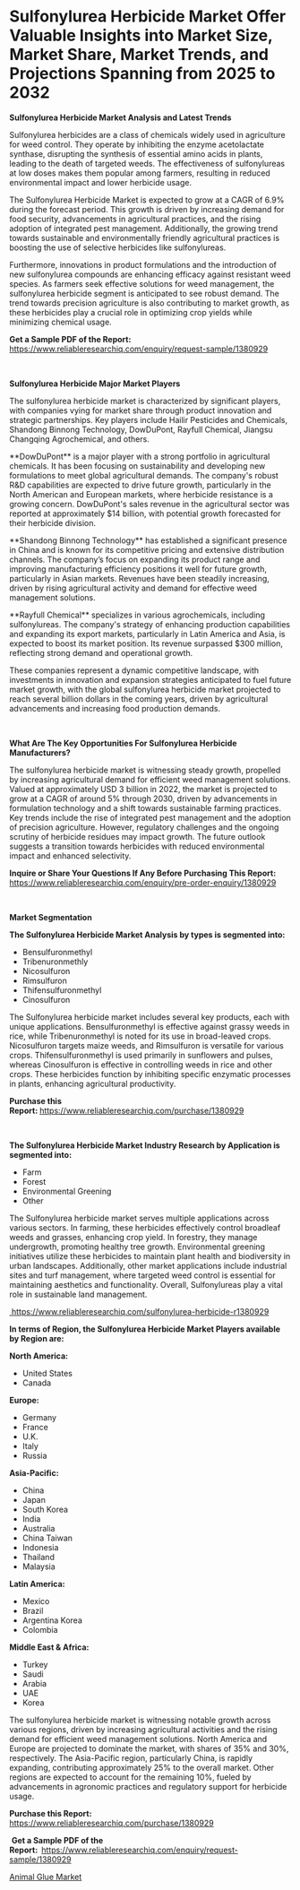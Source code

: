 <p><h1>Sulfonylurea Herbicide Market Offer Valuable Insights into Market Size, Market Share, Market Trends, and Projections Spanning from 2025 to 2032</h1></p><p><strong>Sulfonylurea Herbicide Market Analysis and Latest Trends</strong></p>
<p><p>Sulfonylurea herbicides are a class of chemicals widely used in agriculture for weed control. They operate by inhibiting the enzyme acetolactate synthase, disrupting the synthesis of essential amino acids in plants, leading to the death of targeted weeds. The effectiveness of sulfonylureas at low doses makes them popular among farmers, resulting in reduced environmental impact and lower herbicide usage.</p><p>The Sulfonylurea Herbicide Market is expected to grow at a CAGR of 6.9% during the forecast period. This growth is driven by increasing demand for food security, advancements in agricultural practices, and the rising adoption of integrated pest management. Additionally, the growing trend towards sustainable and environmentally friendly agricultural practices is boosting the use of selective herbicides like sulfonylureas.</p><p>Furthermore, innovations in product formulations and the introduction of new sulfonylurea compounds are enhancing efficacy against resistant weed species. As farmers seek effective solutions for weed management, the sulfonylurea herbicide segment is anticipated to see robust demand. The trend towards precision agriculture is also contributing to market growth, as these herbicides play a crucial role in optimizing crop yields while minimizing chemical usage.</p></p>
<p><strong>Get a Sample PDF of the Report:&nbsp;</strong> <a href="https://www.reliableresearchiq.com/enquiry/request-sample/1380929?utm_campaign=2234&utm_medium=2&utm_source=Github&utm_content=ia&utm_term=30012025&utm_id=sulfonylurea-herbicide">https://www.reliableresearchiq.com/enquiry/request-sample/1380929</a></p>
<p>&nbsp;</p>
<p><strong>Sulfonylurea Herbicide Major Market Players</strong></p>
<p><p>The sulfonylurea herbicide market is characterized by significant players, with companies vying for market share through product innovation and strategic partnerships. Key players include Hailir Pesticides and Chemicals, Shandong Binnong Technology, DowDuPont, Rayfull Chemical, Jiangsu Changqing Agrochemical, and others.</p><p>**DowDuPont** is a major player with a strong portfolio in agricultural chemicals. It has been focusing on sustainability and developing new formulations to meet global agricultural demands. The company's robust R&D capabilities are expected to drive future growth, particularly in the North American and European markets, where herbicide resistance is a growing concern. DowDuPont's sales revenue in the agricultural sector was reported at approximately $14 billion, with potential growth forecasted for their herbicide division.</p><p>**Shandong Binnong Technology** has established a significant presence in China and is known for its competitive pricing and extensive distribution channels. The company’s focus on expanding its product range and improving manufacturing efficiency positions it well for future growth, particularly in Asian markets. Revenues have been steadily increasing, driven by rising agricultural activity and demand for effective weed management solutions.</p><p>**Rayfull Chemical** specializes in various agrochemicals, including sulfonylureas. The company's strategy of enhancing production capabilities and expanding its export markets, particularly in Latin America and Asia, is expected to boost its market position. Its revenue surpassed $300 million, reflecting strong demand and operational growth.</p><p>These companies represent a dynamic competitive landscape, with investments in innovation and expansion strategies anticipated to fuel future market growth, with the global sulfonylurea herbicide market projected to reach several billion dollars in the coming years, driven by agricultural advancements and increasing food production demands.</p></p>
<p>&nbsp;</p>
<p><strong>What Are The Key Opportunities For Sulfonylurea Herbicide Manufacturers?</strong></p>
<p><p>The sulfonylurea herbicide market is witnessing steady growth, propelled by increasing agricultural demand for efficient weed management solutions. Valued at approximately USD 3 billion in 2022, the market is projected to grow at a CAGR of around 5% through 2030, driven by advancements in formulation technology and a shift towards sustainable farming practices. Key trends include the rise of integrated pest management and the adoption of precision agriculture. However, regulatory challenges and the ongoing scrutiny of herbicide residues may impact growth. The future outlook suggests a transition towards herbicides with reduced environmental impact and enhanced selectivity.</p></p>
<p><strong>Inquire or Share Your Questions If Any Before Purchasing This Report:</strong> <a href="https://www.reliableresearchiq.com/enquiry/pre-order-enquiry/1380929?utm_campaign=2234&utm_medium=2&utm_source=Github&utm_content=ia&utm_term=30012025&utm_id=sulfonylurea-herbicide">https://www.reliableresearchiq.com/enquiry/pre-order-enquiry/1380929</a></p>
<p>&nbsp;</p>
<p><strong>Market Segmentation</strong></p>
<p><strong>The Sulfonylurea Herbicide Market Analysis by types is segmented into:</strong></p>
<p><ul><li>Bensulfuronmethyl</li><li>Tribenuronmethly</li><li>Nicosulfuron</li><li>Rimsulfuron</li><li>Thifensulfuronmethyl</li><li>Cinosulfuron</li></ul></p>
<p><p>The Sulfonylurea herbicide market includes several key products, each with unique applications. Bensulfuronmethyl is effective against grassy weeds in rice, while Tribenuronmethyl is noted for its use in broad-leaved crops. Nicosulfuron targets maize weeds, and Rimsulfuron is versatile for various crops. Thifensulfuronmethyl is used primarily in sunflowers and pulses, whereas Cinosulfuron is effective in controlling weeds in rice and other crops. These herbicides function by inhibiting specific enzymatic processes in plants, enhancing agricultural productivity.</p></p>
<p><strong>Purchase this Report:&nbsp;</strong><a href="https://www.reliableresearchiq.com/purchase/1380929?utm_campaign=2234&utm_medium=2&utm_source=Github&utm_content=ia&utm_term=30012025&utm_id=sulfonylurea-herbicide">https://www.reliableresearchiq.com/purchase/1380929</a></p>
<p>&nbsp;</p>
<p><strong>The Sulfonylurea Herbicide Market Industry Research by Application is segmented into:</strong></p>
<p><ul><li>Farm</li><li>Forest</li><li>Environmental Greening</li><li>Other</li></ul></p>
<p><p>The Sulfonylurea herbicide market serves multiple applications across various sectors. In farming, these herbicides effectively control broadleaf weeds and grasses, enhancing crop yield. In forestry, they manage undergrowth, promoting healthy tree growth. Environmental greening initiatives utilize these herbicides to maintain plant health and biodiversity in urban landscapes. Additionally, other market applications include industrial sites and turf management, where targeted weed control is essential for maintaining aesthetics and functionality. Overall, Sulfonylureas play a vital role in sustainable land management.</p></p>
<p><a href="https://www.reliableresearchiq.com/sulfonylurea-herbicide-r1380929?utm_campaign=2234&utm_medium=2&utm_source=Github&utm_content=ia&utm_term=30012025&utm_id=sulfonylurea-herbicide">&nbsp;https://www.reliableresearchiq.com/sulfonylurea-herbicide-r1380929</a></p>
<p><strong>In terms of Region, the Sulfonylurea Herbicide Market Players available by Region are:</strong></p>
<p>
    <p> <strong> North America: </strong>
        <ul>
            <li>United States</li>
            <li>Canada</li>
        </ul>
        </p> 
    <p> <strong> Europe: </strong>
        <ul>
            <li>Germany</li>
            <li>France</li>
            <li>U.K.</li>
            <li>Italy</li>
            <li>Russia</li>
        </ul>
        </p> 
    <p> <strong> Asia-Pacific: </strong>
        <ul>
            <li>China</li>
            <li>Japan</li>
            <li>South Korea</li>
            <li>India</li>
            <li>Australia</li>
            <li>China Taiwan</li>
            <li>Indonesia</li>
            <li>Thailand</li>
            <li>Malaysia</li>
        </ul>
        </p> 
    <p> <strong> Latin America: </strong>
        <ul>
            <li>Mexico</li>
            <li>Brazil</li>
            <li>Argentina Korea</li>
            <li>Colombia</li>
        </ul>
        </p> 
    <p> <strong> Middle East & Africa: </strong>
        <ul>
            <li>Turkey</li>
            <li>Saudi</li>
            <li>Arabia</li>
            <li>UAE</li>
            <li>Korea</li>
        </ul>
    </p>
    </p>
<p><p>The sulfonylurea herbicide market is witnessing notable growth across various regions, driven by increasing agricultural activities and the rising demand for efficient weed management solutions. North America and Europe are projected to dominate the market, with shares of 35% and 30%, respectively. The Asia-Pacific region, particularly China, is rapidly expanding, contributing approximately 25% to the overall market. Other regions are expected to account for the remaining 10%, fueled by advancements in agronomic practices and regulatory support for herbicide usage.</p></p>
<p><strong>Purchase this Report: </strong><a href="https://www.reliableresearchiq.com/purchase/1380929?utm_campaign=2234&utm_medium=2&utm_source=Github&utm_content=ia&utm_term=30012025&utm_id=sulfonylurea-herbicide">https://www.reliableresearchiq.com/purchase/1380929</a></p>
<p>&nbsp;<strong>Get a Sample PDF of the Report:&nbsp;&nbsp;</strong><a href="https://www.reliableresearchiq.com/enquiry/request-sample/1380929?utm_campaign=2234&utm_medium=2&utm_source=Github&utm_content=ia&utm_term=30012025&utm_id=sulfonylurea-herbicide">https://www.reliableresearchiq.com/enquiry/request-sample/1380929</a></p>
<p><strong></strong></p>
<p><p><a href="https://github.com/schwminh2001101/Market-Research-Report-List-1/blob/main/animal-glue-market.md?utm_campaign=2234&utm_medium=2&utm_source=Github&utm_content=ia&utm_term=30012025&utm_id=sulfonylurea-herbicide">Animal Glue Market</a></p></p>